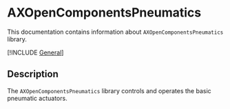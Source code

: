 # AXOpenComponentsPneumatics

This documentation contains information about `AXOpenComponentsPneumatics` library.

[!INCLUDE [General](../../../docfx/articles/notes/LIBRARYHEADER.md)]

## Description

The `AXOpenComponentsPneumatics` library controls and operates the basic pneumatic actuators.
